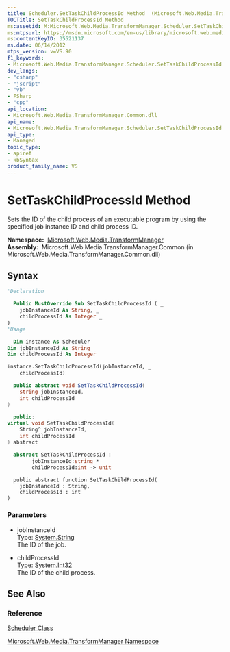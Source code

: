 ```yaml
---
title: Scheduler.SetTaskChildProcessId Method  (Microsoft.Web.Media.TransformManager)
TOCTitle: SetTaskChildProcessId Method
ms:assetid: M:Microsoft.Web.Media.TransformManager.Scheduler.SetTaskChildProcessId(System.String,System.Int32)
ms:mtpsurl: https://msdn.microsoft.com/en-us/library/microsoft.web.media.transformmanager.scheduler.settaskchildprocessid(v=VS.90)
ms:contentKeyID: 35521137
ms.date: 06/14/2012
mtps_version: v=VS.90
f1_keywords:
- Microsoft.Web.Media.TransformManager.Scheduler.SetTaskChildProcessId
dev_langs:
- "csharp"
- "jscript"
- "vb"
- FSharp
- "cpp"
api_location:
- Microsoft.Web.Media.TransformManager.Common.dll
api_name:
- Microsoft.Web.Media.TransformManager.Scheduler.SetTaskChildProcessId
api_type:
- Managed
topic_type:
- apiref
- kbSyntax
product_family_name: VS
---
```


# SetTaskChildProcessId Method

Sets the ID of the child process of an executable program by using the specified job instance ID and child process ID.

**Namespace:**  [Microsoft.Web.Media.TransformManager](microsoft-web-media-transformmanager-namespace.md)  
**Assembly:**  Microsoft.Web.Media.TransformManager.Common (in Microsoft.Web.Media.TransformManager.Common.dll)

## Syntax

```vb
'Declaration

  Public MustOverride Sub SetTaskChildProcessId ( _
    jobInstanceId As String, _
    childProcessId As Integer _
)
'Usage

  Dim instance As Scheduler
Dim jobInstanceId As String
Dim childProcessId As Integer

instance.SetTaskChildProcessId(jobInstanceId, _
    childProcessId)
```

```csharp
  public abstract void SetTaskChildProcessId(
    string jobInstanceId,
    int childProcessId
)
```

```cpp
  public:
virtual void SetTaskChildProcessId(
    String^ jobInstanceId, 
    int childProcessId
) abstract
```

``` fsharp
  abstract SetTaskChildProcessId : 
        jobInstanceId:string * 
        childProcessId:int -> unit 
```

```jscript
  public abstract function SetTaskChildProcessId(
    jobInstanceId : String, 
    childProcessId : int
)
```

### Parameters

  - jobInstanceId  
    Type: [System.String](https://msdn.microsoft.com/library/s1wwdcbf)  
    The ID of the job.  

<!-- end list -->

  - childProcessId  
    Type: [System.Int32](https://msdn.microsoft.com/library/td2s409d)  
    The ID of the child process.  

## See Also

### Reference

[Scheduler Class](scheduler-class-microsoft-web-media-transformmanager.md)

[Microsoft.Web.Media.TransformManager Namespace](microsoft-web-media-transformmanager-namespace.md)

